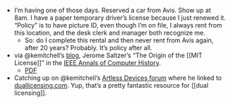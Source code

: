 - I’m having one of those days. Reserved a car from Avis. Show up at 8am. I have a paper temporary driver’s license because I just renewed it. “Policy” is to have picture ID, even though I’m on file, I always rent from this location, and the desk clerk and manager both recognize me.
  - So: do I complete this rental and then never rent from Avis again, after 20 years? Probably. It’s policy after all. 
- via @kemitchell’s [blog](https://writing.kemitchell.com/2021/02/26/Origin-MIT.html), Jerome Saltzer’s “The Origin of the [[MIT License]]” in the [IEEE Annals of Computer History](https://ieeexplore.ieee.org/document/9263265).
  - [PDF](https://ieeexplore.ieee.org/ielx7/85/9263032/09263265.pdf?tp=&arnumber=9263265&isnumber=9263032&ref=aHR0cHM6Ly9pZWVleHBsb3JlLmllZWUub3JnL2RvY3VtZW50LzkyNjMyNjU=)
- Catching up on @kemitchell’s [Artless Devices forum](https://forum.artlessdevices.com/t/blog-open-licensing-attacks-on-specific-business-models/154/10) where he linked to [duallicensing.com](https://duallicensing.com/). Yup, that’s a pretty fantastic resource for [[dual licensing]].
 